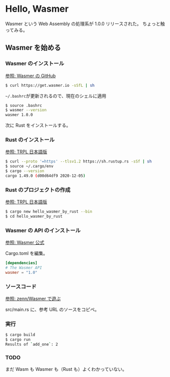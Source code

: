 # Hello, Wasmer

Wasmer という Web Assembly の処理系が 1.0.0 リリースされた。
ちょっと触ってみる。

## Wasmer を始める

### Wasmer のインストール

[参照: Wasmer の GitHub](https://github.com/wasmerio/wasmer#quickstart)

```sh
$ curl https://get.wasmer.io -sSfL | sh
```

`~/.bashrc`が更新されるので、現在のシェルに適用

```sh
$ source .bashrc
$ wasmer --version
wasmer 1.0.0
```

次に Rust をインストールする。

### Rust のインストール

[参照: TRPL 日本語版](https://doc.rust-jp.rs/book-ja/ch01-01-installation.html)

```sh
$ curl --proto '=https' --tlsv1.2 https://sh.rustup.rs -sSf | sh
$ source ~/.cargo/env
$ cargo --version
cargo 1.49.0 (d00d64df9 2020-12-05)
```

### Rust のプロジェクトの作成

[参照: TRPL 日本語版](https://doc.rust-jp.rs/book-ja/ch01-03-hello-cargo.html)

```sh
$ cargo new hello_wasmer_by_rust --bin
$ cd hello_wasmer_by_rust
```

### Wasmer の API のインストール

[参照: Wasmer 公式](https://docs.wasmer.io/integrations/rust/setup)

Cargo.toml を編集。

```toml
[dependencies]
# The Wasmer API
wasmer = "1.0"
```

### ソースコード

[参照: zenn/Wasmer で遊ぶ](https://zenn.dev/helloyuki/scraps/7c972a48d8d600)

src/main.rs に、参考 URL のソースをコピペ。

### 実行

```sh
$ cargo build
$ cargo run
Results of `add_one`: 2
```

### TODO

まだ Wasm も Wasmer も（Rust も）よくわかっていない。
